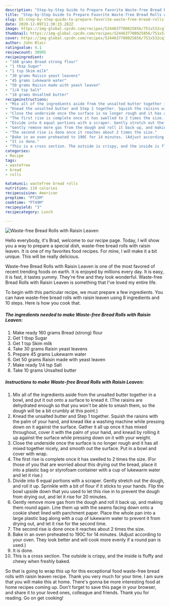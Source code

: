 ```yaml
---
description: "Step-by-Step Guide to Prepare Favorite Waste-free Bread Rolls with Raisin Leaven"
title: "Step-by-Step Guide to Prepare Favorite Waste-free Bread Rolls with Raisin Leaven"
slug: 65-step-by-step-guide-to-prepare-favorite-waste-free-bread-rolls-with-raisin-leaven
date: 2020-12-09T11:30:15.282Z
image: https://img-global.cpcdn.com/recipes/5244637708025856/751x532cq70/waste-free-bread-rolls-with-raisin-leaven-recipe-main-photo.jpg
thumbnail: https://img-global.cpcdn.com/recipes/5244637708025856/751x532cq70/waste-free-bread-rolls-with-raisin-leaven-recipe-main-photo.jpg
cover: https://img-global.cpcdn.com/recipes/5244637708025856/751x532cq70/waste-free-bread-rolls-with-raisin-leaven-recipe-main-photo.jpg
author: John Blair
ratingvalue: 4.1
reviewcount: 30995
recipeingredient:
- "160 grams Bread strong flour"
- "1 tbsp Sugar"
- "1 tsp Skim milk"
- "30 grams Raisin yeast leavens"
- "45 grams Lukewarm water"
- "50 grams Raisin made with yeast leaven"
- "1/4 tsp Salt"
- "10 grams Unsalted butter"
recipeinstructions:
- "Mix all of the ingredients aside from the unsalted butter together in a bowl, and put it out onto a surface to knead it.  (The raisins are dehydrated enough so that you won&#39;t be able to smash them, so the dough will be a bit crumbly at this point.)"
- "Knead the unsalted butter and Step 1 together. Squish the raisins with the palm of your hand, and knead like a washing machine while pressing down on it against the surface. Gather it all up once it has mixed throughout, cover it with the palm of your hand, and knead by rolling it up against the surface while pressing down on it with your weight."
- "Close the underside once the surface is no longer rough and it has all mixed together nicely, and smooth out the surface. Put in a bowl and cover with wrap."
- "The first rise is complete once it has swelled to 2 times the size. (For those of you that are worried about this drying out the bread, place it into a plastic bag or styrofoam container with a cup of lukewarm water and let it rise.)"
- "Divide into 6 equal portions with a scraper. Gently stretch out the dough, and roll it up. Sprinkle with a bit of flour if it sticks to your hands. Flip the bowl upside down that you used to let this rise in to prevent the dough from drying out, and let it rise for 20 minutes."
- "Gently remove more gas from the dough and roll it back up, and making them round again. Line them up with the seams facing down onto a cookie sheet lined with parchment paper. Place the whole pan into a large plastic bag along with a cup of lukewarm water to prevent it from drying out, and let it rise for the second time."
- "The second rise is done once it reaches about 2 times the size."
- "Bake in an oven preheated to 190C for 14 minutes. (Adjust according to your oven. They look better and will cook more evenly if a round pan is used.)"
- "It is done."
- "This is a cross section. The outside is crispy, and the inside is fluffy and chewy when freshly baked."
categories:
- Recipe
tags:
- wastefree
- bread
- rolls

katakunci: wastefree bread rolls 
nutrition: 110 calories
recipecuisine: American
preptime: "PT15M"
cooktime: "PT49M"
recipeyield: "3"
recipecategory: Lunch

---
```



![Waste-free Bread Rolls with Raisin Leaven](https://img-global.cpcdn.com/recipes/5244637708025856/751x532cq70/waste-free-bread-rolls-with-raisin-leaven-recipe-main-photo.jpg)

Hello everybody, it's Brad, welcome to our recipe page. Today, I will show you a way to prepare a special dish, waste-free bread rolls with raisin leaven. It is one of my favorites food recipes. For mine, I will make it a bit unique. This will be really delicious.



Waste-free Bread Rolls with Raisin Leaven is one of the most favored of recent trending foods on earth. It is enjoyed by millions every day. It is easy, it is fast, it tastes yummy. They're fine and they look wonderful. Waste-free Bread Rolls with Raisin Leaven is something that I've loved my entire life.


To begin with this particular recipe, we must prepare a few ingredients. You can have waste-free bread rolls with raisin leaven using 8 ingredients and 10 steps. Here is how you cook that.

<!--inarticleads1-->

##### The ingredients needed to make Waste-free Bread Rolls with Raisin Leaven:

1. Make ready 160 grams Bread (strong) flour
1. Get 1 tbsp Sugar
1. Get 1 tsp Skim milk
1. Take 30 grams Raisin yeast leavens
1. Prepare 45 grams Lukewarm water
1. Get 50 grams Raisin made with yeast leaven
1. Make ready 1/4 tsp Salt
1. Take 10 grams Unsalted butter




<!--inarticleads2-->

##### Instructions to make Waste-free Bread Rolls with Raisin Leaven:

1. Mix all of the ingredients aside from the unsalted butter together in a bowl, and put it out onto a surface to knead it.  (The raisins are dehydrated enough so that you won&#39;t be able to smash them, so the dough will be a bit crumbly at this point.)
1. Knead the unsalted butter and Step 1 together. Squish the raisins with the palm of your hand, and knead like a washing machine while pressing down on it against the surface. Gather it all up once it has mixed throughout, cover it with the palm of your hand, and knead by rolling it up against the surface while pressing down on it with your weight.
1. Close the underside once the surface is no longer rough and it has all mixed together nicely, and smooth out the surface. Put in a bowl and cover with wrap.
1. The first rise is complete once it has swelled to 2 times the size. (For those of you that are worried about this drying out the bread, place it into a plastic bag or styrofoam container with a cup of lukewarm water and let it rise.)
1. Divide into 6 equal portions with a scraper. Gently stretch out the dough, and roll it up. Sprinkle with a bit of flour if it sticks to your hands. Flip the bowl upside down that you used to let this rise in to prevent the dough from drying out, and let it rise for 20 minutes.
1. Gently remove more gas from the dough and roll it back up, and making them round again. Line them up with the seams facing down onto a cookie sheet lined with parchment paper. Place the whole pan into a large plastic bag along with a cup of lukewarm water to prevent it from drying out, and let it rise for the second time.
1. The second rise is done once it reaches about 2 times the size.
1. Bake in an oven preheated to 190C for 14 minutes. (Adjust according to your oven. They look better and will cook more evenly if a round pan is used.)
1. It is done.
1. This is a cross section. The outside is crispy, and the inside is fluffy and chewy when freshly baked.




So that is going to wrap this up for this exceptional food waste-free bread rolls with raisin leaven recipe. Thank you very much for your time. I am sure that you will make this at home. There's gonna be more interesting food at home recipes coming up. Don't forget to save this page in your browser, and share it to your loved ones, colleague and friends. Thank you for reading. Go on get cooking!
